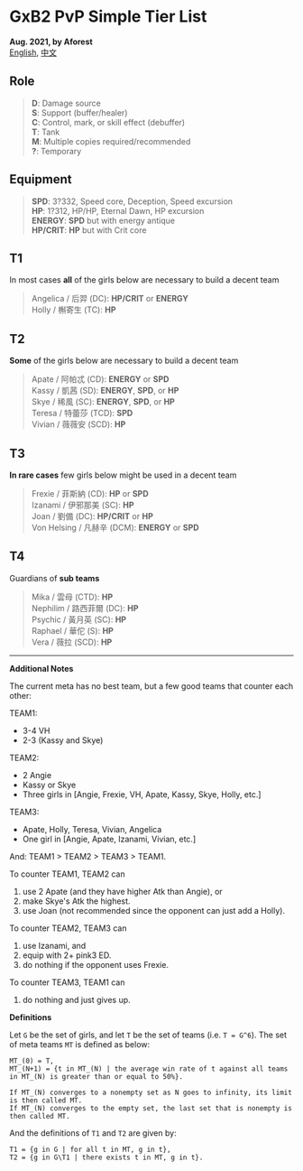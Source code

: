 # GxB2 PvP Simple Tier List

**Aug. 2021, by Aforest**  
[English](https://github.com/afknst/gxb2_tables/blob/master/test_results/tier_list.md),
[中文](https://github.com/afknst/gxb2_tables/blob/master/test_results/tier_list.cn.md)

## Role
>**D**: Damage source  
**S**: Support (buffer/healer)  
**C**: Control, mark, or skill effect (debuffer)  
**T**: Tank  
**M**: Multiple copies required/recommended  
**?**: Temporary

## Equipment
>**SPD**: 3?332, Speed core, Deception, Speed excursion  
**HP**: 1?312, HP/HP, Eternal Dawn, HP excursion  
**ENERGY**: **SPD** but with energy antique  
**HP/CRIT**: **HP** but with Crit core  

## T1

In most cases **all** of the girls below are necessary to build a decent team  

>Angelica / 后羿 (DC): **HP/CRIT** or **ENERGY**     
Holly / 槲寄生 (TC): **HP**   

## T2

**Some** of the girls below are necessary  to build a decent team   

>Apate / 阿帕忒 (CD): **ENERGY** or **SPD**  
Kassy / 凱茜 (SD): **ENERGY**, **SPD**, or **HP**   
Skye / 稀風 (SC): **ENERGY**, **SPD**, or **HP**   
Teresa / 特蕾莎 (TCD): **SPD**  
Vivian / 薇薇安 (SCD): **HP**   

## T3

**In rare cases** few girls below might be used in a decent team  

>Frexie / 菲斯納 (CD): **HP** or **SPD**   
Izanami / 伊邪那美 (SC): **HP**   
Joan / 劉備 (DC): **HP/CRIT** or **HP**   
Von Helsing / 凡赫辛 (DCM): **ENERGY** or **SPD**   

## T4

Guardians of **sub teams**  

>Mika / 雲母 (CTD): **HP**  
Nephilim / 路西菲爾 (DC): **HP**  
Psychic / 黃月英 (SC): **HP**   
Raphael / 華佗 (S): **HP**  
Vera / 薇拉 (SCD): **HP**   

---
**Additional Notes**  

The current meta has no best team, but a few good teams that counter each other:

TEAM1:
 - 3-4 VH
 - 2-3 (Kassy and Skye)

TEAM2:   
 - 2 Angie
 - Kassy or Skye
 - Three girls in [Angie, Frexie, VH, Apate, Kassy, Skye, Holly, etc.]

TEAM3:  
 - Apate, Holly, Teresa, Vivian, Angelica
 - One girl in [Angie, Apate, Izanami, Vivian, etc.]

And: TEAM1 > TEAM2 > TEAM3 > TEAM1.

To counter TEAM1, TEAM2 can
1. use 2 Apate (and they have higher Atk than Angie), or
1. make Skye's Atk the highest.
1. use Joan (not recommended since the opponent can just add a Holly).

To counter TEAM2, TEAM3 can
1. use Izanami, and
1. equip with 2+ pink3 ED.
1. do nothing if the opponent uses Frexie.

To counter TEAM3, TEAM1 can
1. do nothing and just gives up.

**Definitions**

Let `G` be the set of girls, and let `T` be the set of teams (i.e. `T = G^6`). The set of meta teams `MT` is defined as below:  
```
MT_(0) = T,
MT_(N+1) = {t in MT_(N) | the average win rate of t against all teams in MT_(N) is greater than or equal to 50%}.

If MT_(N) converges to a nonempty set as N goes to infinity, its limit is then called MT.
If MT_(N) converges to the empty set, the last set that is nonempty is then called MT.
```  
And the definitions of `T1` and `T2` are given by:  
```
T1 = {g in G | for all t in MT, g in t},
T2 = {g in G\T1 | there exists t in MT, g in t}.
```
